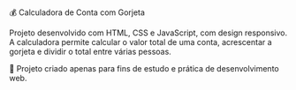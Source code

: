 💰 Calculadora de Conta com Gorjeta

Projeto desenvolvido com HTML, CSS e JavaScript, com design responsivo.
A calculadora permite calcular o valor total de uma conta, acrescentar a gorjeta e dividir o total entre várias pessoas.

🚀 Projeto criado apenas para fins de estudo e prática de desenvolvimento web.
